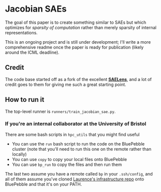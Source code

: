 # Jacobian SAEs
The goal of this paper is to create something similar to SAEs but which optimizes for _sparsity of computation_ rather than merely sparsity of internal representations.

This is an ongoing project and is still under development; I'll write a more comprehensive readme once the paper is ready for publication (likely around the ICML deadline).

## Credit
The code base started off as a fork of the excellent [**SAELens**](https://github.com/jbloomAus/SAELens/tree/main), and a lot of credit goes to them for giving me such a great starting point.

## How to run it
The top-level runner is `runners/train_jacobian_sae.py`.

### If you're an internal collaborator at the University of Bristol
There are some bash scripts in `hpc_utils` that you might find useful
- You can use the `run` bash script to run the code on the BluePebble cluster (note that you'll need to run this one on the remote rather than locally)
- You can use `copy` to copy your local files onto BluePebble
- You can use `bp_run` to copy the files and then run them

The last two assume you have a remote called `bp` in your `.ssh/config`, and all of them assume you've cloned [Laurence's infrastructure repo](https://github.com/LaurenceA/infrastructure) onto BluePebble and that it's on your PATH.
